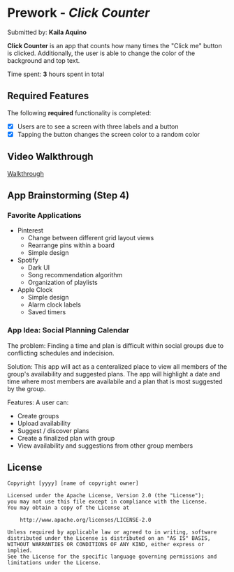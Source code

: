 # Prework - _Click Counter_

Submitted by: **Kaila Aquino**

**Click Counter** is an app that counts how many times the "Click me" button is clicked. Additionally, the user is able to change the color of the background and top text.

Time spent: **3** hours spent in total

## Required Features

The following **required** functionality is completed:

- [x] Users are to see a screen with three labels and a button
- [x] Tapping the button changes the screen color to a random color

## Video Walkthrough
[Walkthrough](https://imgur.com/a/0BTCtmh)

## App Brainstorming (Step 4)

### Favorite Applications

- Pinterest
  - Change between different grid layout views
  - Rearrange pins within a board
  - Simple design
- Spotify
  - Dark UI
  - Song recommendation algorithm
  - Organization of playlists
- Apple Clock
  - Simple design
  - Alarm clock labels
  - Saved timers

### App Idea: Social Planning Calendar

The problem: Finding a time and plan is difficult within social groups due to conflicting schedules and indecision.

Solution: This app will act as a centeralized place to view all members of the group's availability and suggested plans. The app will highlight a date and time where most members are availabile and a plan that is most suggested by the group.

Features:
A user can:

- Create groups
- Upload availability
- Suggest / discover plans
- Create a finalized plan with group
- View availability and suggestions from other group members


## License

    Copyright [yyyy] [name of copyright owner]

    Licensed under the Apache License, Version 2.0 (the "License");
    you may not use this file except in compliance with the License.
    You may obtain a copy of the License at

        http://www.apache.org/licenses/LICENSE-2.0

    Unless required by applicable law or agreed to in writing, software
    distributed under the License is distributed on an "AS IS" BASIS,
    WITHOUT WARRANTIES OR CONDITIONS OF ANY KIND, either express or implied.
    See the License for the specific language governing permissions and
    limitations under the License.
